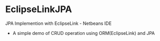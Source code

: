 # EclipseLinkJPA

JPA Implemention with EclipseLink - Netbeans IDE
- A simple demo of CRUD operation using ORM(EclipseLink) and JPA

